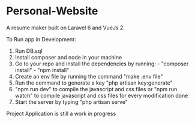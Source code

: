# Personal-Website
A resume maker built on Laravel 6 and VueJs 2.

To Run app in Development:
1. Run DB.sql
2. Install composer and node in your machine
3. Go to your repo and install the dependencies by running:
		- "composer install"
		- "npm install"
4. Create an env file by running the command "make .env file"
5. Run the command to generate a key "php artisan key:generate"
6. "npm run dev" to compile the javascript and css files or
	"npm run watch" to compile javascript and css files for every modification done
7. Start the server by typing "php artisan serve"

Project Application is still a work in progress